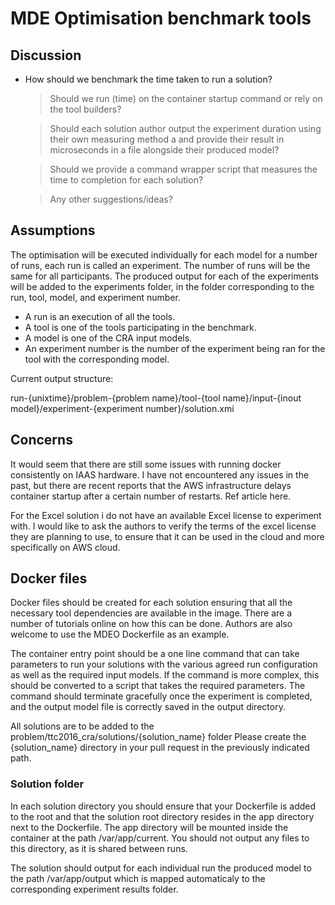 # MDE Optimisation benchmark tools

## Discussion

 * How should we benchmark the time taken to run a solution?
  
    > Should we run (time) on the container startup command or rely on the tool builders?
    
    > Should each solution author output the experiment duration using their own measuring method a
    and provide their result in microseconds in a file alongside their produced model?
    
    > Should we provide a command wrapper script that measures the time to completion for each 
    solution?
    
    > Any other suggestions/ideas?
 
 ## Assumptions
 
 The optimisation will be executed individually for each model for a number of runs, each run is called an experiment. The number of runs
 will be the same for all participants. The produced output for each of the experiments will be added
 to the experiments folder, in the folder corresponding to the run, tool, model, and experiment number.
 
 * A run is an execution of all the tools.
 * A tool is one of the tools participating in the benchmark.
 * A model is one of the CRA input models.
 * An experiment number is the number of the experiment being ran for the tool with the corresponding model.
 
 Current output structure:
 
 run-{unixtime}/problem-{problem name}/tool-{tool name}/input-{inout model}/experiment-{experiment number}/solution.xmi
 
 ## Concerns
 
 It would seem that there are still some issues with running docker consistently on IAAS hardware. I have not 
 encountered any issues in the past, but there are recent reports that the AWS infrastructure delays container
 startup after a certain number of restarts. Ref article here.
 
 For the Excel solution i do not have an available Excel license to experiment with. I would like to ask the authors
 to verify the terms of the excel license they are planning to use, to ensure that it can be used in the cloud and more
 specifically on AWS cloud.
 
 ## Docker files
 
 Docker files should be created for each solution ensuring that all
 the necessary tool dependencies are available in the image. There are a number of tutorials
 online on how this can be done. Authors are also welcome to use the MDEO Dockerfile as an example.
 
 The container entry point should be a one line command that can take parameters to
 run your solutions with the various agreed run configuration as well as
 the required input models. If the command is more complex, this should be
 converted to a script that takes the required parameters. The command should terminate gracefully
 once the experiment is completed, and the output model file is correctly saved in the output directory.
 
 All solutions are to be added to the problem/ttc2016_cra/solutions/{solution_name} folder
 Please create the {solution_name} directory in your pull request in the previously indicated
 path.
 
 ### Solution folder
 
 In each solution directory you should ensure that your Dockerfile is added to the root
 and that the solution root directory resides in the app directory next to the Dockerfile. 
 The app directory will be mounted inside the container at the path /var/app/current. You 
 should not output any files to this directory, as it is shared between runs.
 
 The solution should output for each individual run the produced model to the path /var/app/output
 which is mapped automaticaly to the corresponding experiment results folder.